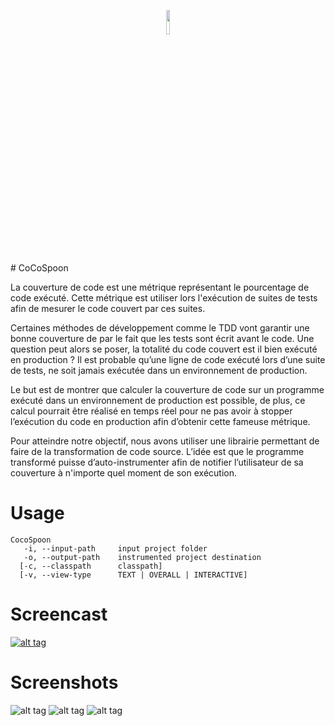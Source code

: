 <p align="center">
<img width="10%" src="https://github.com/maxcleme/OPL-Rendu2/blob/master/report/images/logoCoCoSpoon.png" />
</p>
# CoCoSpoon

La couverture de code est une métrique représentant le pourcentage de code exécuté. Cette métrique est utiliser lors l'exécution de suites de tests afin de mesurer le code couvert par ces suites.

Certaines méthodes de développement comme le TDD vont garantir une bonne couverture de par le fait que les tests sont écrit avant le code. Une question peut alors se poser, la totalité du code couvert est il bien exécuté en production ? Il est probable qu’une ligne de code exécuté lors d’une suite de tests, ne soit jamais exécutée dans un environnement de production.

Le but est de montrer que calculer la couverture de code sur un programme exécuté dans un environnement de production est possible, de plus, ce calcul pourrait être réalisé en temps réel pour ne pas avoir à stopper l’exécution du code en production afin d’obtenir cette fameuse métrique.

Pour atteindre notre objectif, nous avons utiliser une librairie permettant de faire de la transformation de code source. L’idée est que le programme transformé puisse d’auto-instrumenter afin de notifier l’utilisateur de sa couverture à n'importe quel moment de son exécution.

# Usage

    CocoSpoon
       -i, --input-path     input project folder
       -o, --output-path    instrumented project destination
      [-c, --classpath      classpath]
      [-v, --view-type      TEXT | OVERALL | INTERACTIVE]

# Screencast

[![alt tag](https://github.com/maxcleme/OPL-Rendu2/blob/master/report/images/youtubeVideo.png)](https://youtu.be/QUZK3erdiEM)


# Screenshots

![alt tag](https://github.com/maxcleme/OPL-Rendu2/blob/master/report/images/overall_view.png)
![alt tag](https://github.com/maxcleme/OPL-Rendu2/blob/master/report/images/package_view.png)
![alt tag](https://github.com/maxcleme/OPL-Rendu2/blob/master/report/images/couverture_classe.png)